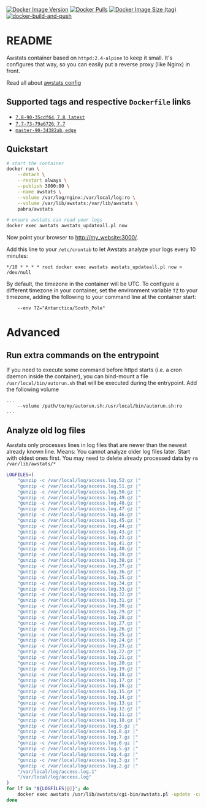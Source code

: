 [![Docker Image Version](https://img.shields.io/docker/v/pabra/awstats/edge?logo=docker&sort=semver)](https://hub.docker.com/r/pabra/awstats)
[![Docker Pulls](https://img.shields.io/docker/pulls/pabra/awstats?label=pulls&logo=docker)](https://hub.docker.com/r/pabra/awstats)
[![Docker Image Size (tag)](https://img.shields.io/docker/image-size/pabra/awstats/7.8?label=size&logo=docker)](https://hub.docker.com/r/pabra/awstats)
[![docker-build-and-push](https://github.com/pabra/docker_awstats/workflows/docker-build-and-push/badge.svg?branch=master)](https://github.com/pabra/docker_awstats/actions?query=workflow%3Adocker-build-and-push+branch%3Amaster)

# README

Awstats container based on `httpd:2.4-alpine` to keep it small. It's configures
that way, so you can easily put a reverse proxy (like Nginx) in front.

Read all about [awstats config](http://www.awstats.org/docs/awstats_config.html)

## Supported tags and respective `Dockerfile` links

-   [`7.8-90-35cdf64`, `7.8`, `latest`](https://github.com/pabra/docker_awstats/blob/7.8/Dockerfile)
-   [`7.7-73-79a6726`, `7.7`](https://github.com/pabra/docker_awstats/blob/7.7/Dockerfile)
-   [`master-90-34382ab`, `edge`](https://github.com/pabra/docker_awstats/blob/master/Dockerfile)

## Quickstart

```bash
# start the container
docker run \
    --detach \
    --restart always \
    --publish 3000:80 \
    --name awstats \
    --volume /var/log/nginx:/var/local/log:ro \
    --volume /var/lib/awstats:/var/lib/awstats \
    pabra/awstats

# ensure awstats can read your logs
docker exec awstats awstats_updateall.pl now
```

Now point your browser to [http://my_website:3000/]().

Add this line to your `/etc/crontab` to let Awstats analyze your logs every 10 minutes:

```
*/10 * * * * root docker exec awstats awstats_updateall.pl now > /dev/null
```

By default, the timezone in the container will be UTC. To configure a different
timezone in your container, set the environment variable `TZ` to your timezone,
adding the following to your command line at the container start:

```
    --env TZ="Antarctica/South_Pole"
```

# Advanced

## Run extra commands on the entrypoint

If you need to execute some command before httpd starts (i.e. a cron daemon inside
the container), you can bind-mount a file `/usr/local/bin/autorun.sh` that will
be executed during the entrypoint. Add the following volume

```
...
    --volume /path/to/my/autorun.sh:/usr/local/bin/autorun.sh:ro
...
```

## Analyze old log files

Awstats only processes lines in log files that are newer than the newest already
known line.
Means: You cannot analyze older log files later. Start with oldest ones first.
You may need to delete already processed data by `rm /var/lib/awstats/*`

```bash
LOGFILES=(
    "gunzip -c /var/local/log/access.log.52.gz |"
    "gunzip -c /var/local/log/access.log.51.gz |"
    "gunzip -c /var/local/log/access.log.50.gz |"
    "gunzip -c /var/local/log/access.log.49.gz |"
    "gunzip -c /var/local/log/access.log.48.gz |"
    "gunzip -c /var/local/log/access.log.47.gz |"
    "gunzip -c /var/local/log/access.log.46.gz |"
    "gunzip -c /var/local/log/access.log.45.gz |"
    "gunzip -c /var/local/log/access.log.44.gz |"
    "gunzip -c /var/local/log/access.log.43.gz |"
    "gunzip -c /var/local/log/access.log.42.gz |"
    "gunzip -c /var/local/log/access.log.41.gz |"
    "gunzip -c /var/local/log/access.log.40.gz |"
    "gunzip -c /var/local/log/access.log.39.gz |"
    "gunzip -c /var/local/log/access.log.38.gz |"
    "gunzip -c /var/local/log/access.log.37.gz |"
    "gunzip -c /var/local/log/access.log.36.gz |"
    "gunzip -c /var/local/log/access.log.35.gz |"
    "gunzip -c /var/local/log/access.log.34.gz |"
    "gunzip -c /var/local/log/access.log.33.gz |"
    "gunzip -c /var/local/log/access.log.32.gz |"
    "gunzip -c /var/local/log/access.log.31.gz |"
    "gunzip -c /var/local/log/access.log.30.gz |"
    "gunzip -c /var/local/log/access.log.29.gz |"
    "gunzip -c /var/local/log/access.log.28.gz |"
    "gunzip -c /var/local/log/access.log.27.gz |"
    "gunzip -c /var/local/log/access.log.26.gz |"
    "gunzip -c /var/local/log/access.log.25.gz |"
    "gunzip -c /var/local/log/access.log.24.gz |"
    "gunzip -c /var/local/log/access.log.23.gz |"
    "gunzip -c /var/local/log/access.log.22.gz |"
    "gunzip -c /var/local/log/access.log.21.gz |"
    "gunzip -c /var/local/log/access.log.20.gz |"
    "gunzip -c /var/local/log/access.log.19.gz |"
    "gunzip -c /var/local/log/access.log.18.gz |"
    "gunzip -c /var/local/log/access.log.17.gz |"
    "gunzip -c /var/local/log/access.log.16.gz |"
    "gunzip -c /var/local/log/access.log.15.gz |"
    "gunzip -c /var/local/log/access.log.14.gz |"
    "gunzip -c /var/local/log/access.log.13.gz |"
    "gunzip -c /var/local/log/access.log.12.gz |"
    "gunzip -c /var/local/log/access.log.11.gz |"
    "gunzip -c /var/local/log/access.log.10.gz |"
    "gunzip -c /var/local/log/access.log.9.gz |"
    "gunzip -c /var/local/log/access.log.8.gz |"
    "gunzip -c /var/local/log/access.log.7.gz |"
    "gunzip -c /var/local/log/access.log.6.gz |"
    "gunzip -c /var/local/log/access.log.5.gz |"
    "gunzip -c /var/local/log/access.log.4.gz |"
    "gunzip -c /var/local/log/access.log.3.gz |"
    "gunzip -c /var/local/log/access.log.2.gz |"
    "/var/local/log/access.log.1"
    "/var/local/log/access.log"
)
for lf in "${LOGFILES[@]}"; do
    docker exec awstats /usr/lib/awstats/cgi-bin/awstats.pl -update -config=my_website -LogFile="$lf"
done
```
